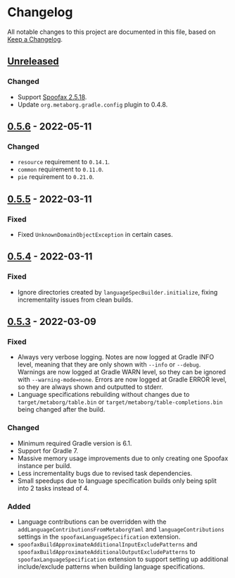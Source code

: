 # Changelog
All notable changes to this project are documented in this file, based on [Keep a Changelog](https://keepachangelog.com/en/1.0.0/).


## [Unreleased]
### Changed
- Support [Spoofax 2.5.18](https://spoofax.dev/release/note/2.5.18/).
- Update `org.metaborg.gradle.config` plugin to 0.4.8.


## [0.5.6] - 2022-05-11
### Changed
- `resource` requirement to `0.14.1`.
- `common` requirement to `0.11.0`.
- `pie` requirement to `0.21.0`.


## [0.5.5] - 2022-03-11
### Fixed
- Fixed `UnknownDomainObjectException` in certain cases.


## [0.5.4] - 2022-03-11
### Fixed
- Ignore directories created by `languageSpecBuilder.initialize`, fixing incrementality issues from clean builds.


## [0.5.3] - 2022-03-09
### Fixed
- Always very verbose logging. Notes are now logged at Gradle INFO level, meaning that they are only shown with `--info` or `--debug`. Warnings are now logged at Gradle WARN level, so they can be ignored with `--warning-mode=none`. Errors are now logged at Gradle ERROR level, so they are always shown and outputted to stderr.
- Language specifications rebuilding without changes due to `target/metaborg/table.bin` or `target/metaborg/table-completions.bin` being changed after the build.

### Changed
- Minimum required Gradle version is 6.1.
- Support for Gradle 7.
- Massive memory usage improvements due to only creating one Spoofax instance per build.
- Less incrementality bugs due to revised task dependencies.
- Small speedups due to language specification builds only being split into 2 tasks instead of 4.

### Added
- Language contributions can be overridden with the `addLanguageContributionsFromMetaborgYaml` and `languageContributions` settings in the `spoofaxLanguageSpecification` extension.
- `spoofaxBuildApproximateAdditionalInputExcludePatterns` and `spoofaxBuildApproximateAdditionalOutputExcludePatterns` to `spoofaxLanguageSpecification` extension to support setting up additional include/exclude patterns when building language specifications.


[Unreleased]: https://github.com/metaborg/spoofax.gradle/compare/release-0.5.6...HEAD
[0.5.6]: https://github.com/metaborg/spoofax.gradle/compare/release-0.5.5...release-0.5.6
[0.5.5]: https://github.com/metaborg/spoofax.gradle/compare/release-0.5.4...release-0.5.5
[0.5.4]: https://github.com/metaborg/spoofax.gradle/compare/release-0.5.3...release-0.5.4
[0.5.3]: https://github.com/metaborg/spoofax.gradle/compare/release-0.5.2...release-0.5.3
